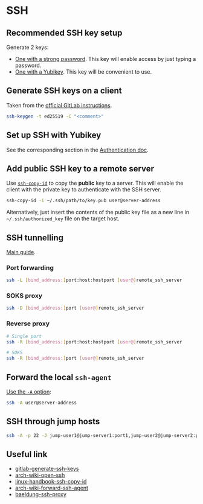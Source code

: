 # SSH

## Recommended SSH key setup

Generate 2 keys:
- [One with a strong password](#generate-ssh-keys-on-a-client). This key will enable access by just typing a password.
- [One with a Yubikey](./authentication.md#configure-ssh-access-with-yubikey). This key will be convenient to use.

## Generate SSH keys on a client

Taken from the [official GitLab instructions][gitlab-generate-ssh-keys].

```bash
ssh-keygen -t ed25519 -C "<comment>"
```

## Set up SSH with Yubikey

See the corresponding section in the [Authentication doc](./authentication.md#configure-ssh-access-with-yubikey).

## Add public SSH key to a remote server

Use [`ssh-copy-id`][linux-handbook-ssh-copy-id] to copy the **public** key to a server. This will enable the client with the private key to authenticate with the SSH server.

```bash
ssh-copy-id -i ~/.ssh/path/to/key.pub user@server-address
```

Alternatively, just insert the contents of the public key file as a new line in `~/.ssh/authorized_key` file on the target host.

## SSH tunnelling

[Main guide][baeldung-ssh-proxy].

### Port forwarding

```bash
ssh -L [bind_address:]port:host:hostport [user@]remote_ssh_server
```

### SOKS proxy

```bash
ssh -D [bind_address:]port [user@]remote_ssh_server
```

### Reverse proxy

```bash
# Single port
ssh -R [bind_address:]port:host:hostport [user@]remote_ssh_server

# SOKS
ssh -R [bind_address:]port [user@]remote_ssh_server
```

## Forward the local `ssh-agent`

[Use the `-A` option][arch-wiki-forward-ssh-agent]:

```bash
ssh -A user@server-address
```

## SSH through jump hosts

```bash
ssh -A -p 22 -J jump-user1@jump-server1:port1,jump-user2@jump-server2:port2 user@target-server-address-from-the-jump2-machine
```

## Useful link

- [gitlab-generate-ssh-keys][gitlab-generate-ssh-keys]
- [arch-wiki-open-ssh][arch-wiki-open-ssh]
- [linux-handbook-ssh-copy-id][linux-handbook-ssh-copy-id]
- [arch-wiki-forward-ssh-agent][arch-wiki-forward-ssh-agent]
- [baeldung-ssh-proxy][baeldung-ssh-proxy]

[gitlab-generate-ssh-keys]: <https://docs.gitlab.com/ee/user/ssh.html#generate-an-ssh-key-pair>
[linux-handbook-ssh-copy-id]: <https://linuxhandbook.com/add-ssh-public-key-to-server/>
[arch-wiki-open-ssh]: <https://wiki.archlinux.org/title/OpenSSH>
[arch-wiki-forward-ssh-agent]: <https://wiki.archlinux.org/title/SSH_keys#Forwarding_ssh-agent>
[baeldung-ssh-proxy]: <https://www.baeldung.com/linux/ssh-tunneling-and-proxying#forward-tcp-tunnels>
